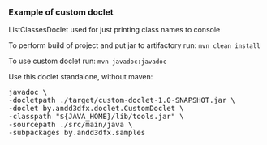 
### Example of custom doclet

ListClassesDoclet used for just printing class names to console

To perform build of project and put jar to artifactory run: `mvn clean install`

To use custom doclet run: `mvn javadoc:javadoc`

Use this doclet standalone, without maven:  
<pre>
javadoc \
-docletpath ./target/custom-doclet-1.0-SNAPSHOT.jar \
-doclet by.andd3dfx.doclet.CustomDoclet \
-classpath "${JAVA_HOME}/lib/tools.jar" \
-sourcepath ./src/main/java \
-subpackages by.andd3dfx.samples
</pre>
